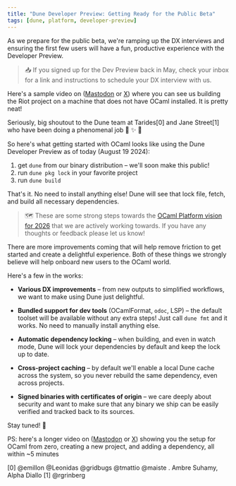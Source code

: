 ```yaml
---
title: "Dune Developer Preview: Getting Ready for the Public Beta"
tags: [dune, platform, developer-preview]
---
```


As we prepare for the public beta, we're ramping up the DX interviews and ensuring the first few users will have a fun, productive experience with the Developer Preview.

> 📥 If you signed up for the Dev Preview back in May, check your inbox for a link and instructions to schedule your DX interview with us.

Here's a sample video on ([Mastodon](https://mas.to/deck/@leostera/112988841207690720) or [X](https://x.com/leostera/status/1825519465527673238)) where you can see us building the Riot project on a machine that does not have OCaml installed. It is pretty neat!

Seriously, big shoutout to the Dune team at Tarides[0] and Jane Street[1] who have been doing a phenomenal job 👏 ✨ 🐫 

So here's what getting started with OCaml looks like using the Dune Developer Preview as of today (August 19 2024):

1. get `dune` from our binary distribution – we'll soon make this public!
2. run `dune pkg lock` in your favorite project
3. run `dune build`

That's it. No need to install anything else! Dune will see that lock file, fetch, and build all necessary dependencies.

> 🗺️ These are some strong steps towards the [OCaml Platform vision for 2026](https://ocaml.org/tools/platform-roadmap) that we are actively working towards. If you have any thoughts or feedback please let us know!

There are more improvements coming that will help remove friction to get started and create a delightful experience. Both of these things we strongly believe will help onboard new users to the OCaml world.

Here's a few in the works:

* **Various DX improvements** – from new outputs to simplified workflows, we want to make using Dune just delightful.

* **Bundled support for dev tools** (OCamlFormat, `odoc`, LSP) – the default toolset will be available without any extra steps! Just call `dune fmt` and it works. No need to manually install anything else.

* **Automatic dependency locking** – when building, and even in watch mode, Dune will lock your dependencies by default and keep the lock up to date.

* **Cross-project caching** – by default we'll enable a local Dune cache across the system, so you never rebuild the same dependency, even across projects.

* **Signed binaries with certificates of origin** – we care deeply about security and want to make sure that any binary we ship can be easily verified and tracked back to its sources.

Stay tuned! 👋 

PS: here's a longer video on ([Mastodon](https://mas.to/deck/@leostera/112988880290815356) or [X](https://x.com/leostera/status/1825519469759812062)) showing you the setup for OCaml from zero, creating a new project, and adding a dependency, all within ~5 minutes

[0] @emillon @Leonidas @gridbugs @tmattio @maiste . Ambre Suhamy, Alpha Diallo
[1] @rgrinberg
